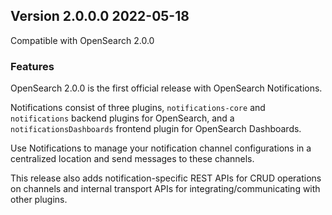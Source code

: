 ## Version 2.0.0.0 2022-05-18

Compatible with OpenSearch 2.0.0

### Features
OpenSearch 2.0.0 is the first official release with OpenSearch Notifications.

Notifications consist of three plugins, `notifications-core` and `notifications` backend plugins for OpenSearch, and a `notificationsDashboards` frontend plugin for OpenSearch Dashboards.

Use Notifications to manage your notification channel configurations in a centralized location and send messages to these channels.

This release also adds notification-specific REST APIs for CRUD operations on channels and internal transport APIs for integrating/communicating with other plugins.